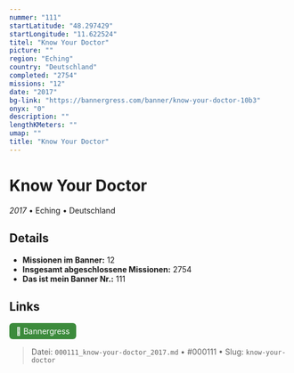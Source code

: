 ```yaml
---
nummer: "111"
startLatitude: "48.297429"
startLongitude: "11.622524"
titel: "Know Your Doctor"
picture: ""
region: "Eching"
country: "Deutschland"
completed: "2754"
missions: "12"
date: "2017"
bg-link: "https://bannergress.com/banner/know-your-doctor-10b3"
onyx: "0"
description: ""
lengthKMeters: ""
umap: ""
title: "Know Your Doctor"
---
```

# Know Your Doctor

*2017* • Eching • Deutschland



## Details

- **Missionen im Banner:** 12
- **Insgesamt abgeschlossene Missionen:** 2754
- **Das ist mein Banner Nr.:** 111



## Links
<div style="margin-top: 0.5em;">
<a href="https://bannergress.com/banner/know-your-doctor-10b3" target="_blank" style="display:inline-block;margin-right:8px;padding:6px 12px;background-color:#3c8b3c;color:white;text-decoration:none;border-radius:6px;">🔗 Bannergress</a>

</div>


> Datei: `000111_know-your-doctor_2017.md` • #000111 • Slug: `know-your-doctor`
